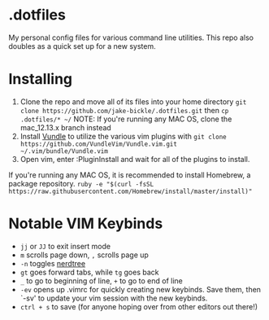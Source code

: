 # .dotfiles
My personal config files for various command line utilities.
This repo also doubles as a quick set up for a new system.

# Installing
1. Clone the repo and move all of its files into your home directory `git clone https://github.com/jake-bickle/.dotfiles.git` then `cp .dotfiles/* ~/` NOTE: If you're running any MAC OS, clone the mac_12.13.x branch instead
1. Install [Vundle](https://github.com/VundleVim/Vundle.vim) to utilize the various vim plugins with `git clone https://github.com/VundleVim/Vundle.vim.git ~/.vim/bundle/Vundle.vim`
1. Open vim, enter :PluginInstall and wait for all of the plugins to install.

If you're running any MAC OS, it is recommended to install Homebrew, a package repository. `ruby -e "$(curl -fsSL https://raw.githubusercontent.com/Homebrew/install/master/install)"`

# Notable VIM Keybinds
* `jj` or `JJ` to exit insert mode
* `m` scrolls page down, `,` scrolls page up
* `-n` toggles [nerdtree](https://github.com/scrooloose/nerdtree)
* `gt` goes forward tabs, while `tg` goes back 
* `_` to go to beginning of line, `+` to go to end of line
* `-ev` opens up .vimrc for quickly creating new keybinds. Save them, then `-sv' to update your vim session with the new keybinds.
* `ctrl + s` to save (for anyone hoping over from other editors out there!)

